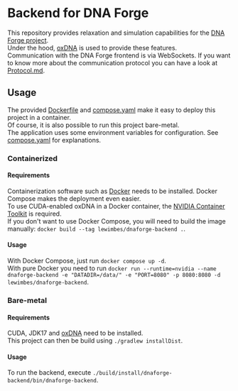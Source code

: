 # Backend for DNA Forge

This repository provides relaxation and simulation capabilities for
the [DNA Forge project](https://github.com/Ritkuli/dnaforge).  
Under the hood, [oxDNA](https://github.com/lorenzo-rovigatti/oxDNA) is used to provide these features.  
Communication with the DNA Forge frontend is via WebSockets.
If you want to know more about the communication protocol you can have a look at [Protocol.md](Protocol.md).

## Usage

The provided [Dockerfile](Dockerfile) and [compose.yaml](compose.yaml) make it easy to deploy this project in a
container.  
Of course, it is also possible to run this project bare-metal.  
The application uses some environment variables for configuration.
See [compose.yaml](compose.yaml) for explanations.

### Containerized

#### Requirements

Containerization software such as [Docker](https://docs.docker.com/engine/install/#server) needs to be installed.
Docker Compose makes the deployment even easier.  
To use CUDA-enabled oxDNA in a Docker container, the
[NVIDIA Container Toolkit](https://docs.nvidia.com/datacenter/cloud-native/container-toolkit/install-guide.html#setting-up-nvidia-container-toolkit)
is required.  
If you don't want to use Docker Compose, you will need to build the image manually:
`docker build --tag lewimbes/dnaforge-backend .`.

#### Usage

With Docker Compose, just run `docker compose up -d`.  
With pure Docker you need to run
`docker run --runtime=nvidia --name dnaforge-backend -e "DATADIR=/data/" -e "PORT=8080" -p 8080:8080 -d lewimbes/dnaforge-backend`.

### Bare-metal

#### Requirements

CUDA, JDK17 and [oxDNA](https://github.com/lorenzo-rovigatti/oxDNA) need to be installed.  
This project can then be build using `./gradlew installDist`.

#### Usage

To run the backend, execute `./build/install/dnaforge-backend/bin/dnaforge-backend`.
